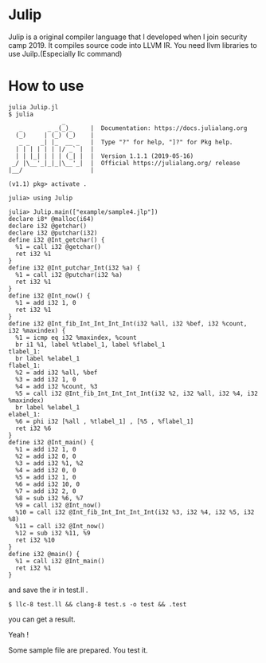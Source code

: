 # Julip
 Julip is a original compiler language that I developed when I join security camp 2019.
It compiles source code into LLVM IR.
You need llvm libraries to use Juilp.(Especially llc command)

# How to use

```
julia Julip.jl
$ julia
               _
   _       _ _(_)_     |  Documentation: https://docs.julialang.org
  (_)     | (_) (_)    |
   _ _   _| |_  __ _   |  Type "?" for help, "]?" for Pkg help.
  | | | | | | |/ _` |  |
  | | |_| | | | (_| |  |  Version 1.1.1 (2019-05-16)
 _/ |\__'_|_|_|\__'_|  |  Official https://julialang.org/ release
|__/                   |

(v1.1) pkg> activate .

julia> using Julip

julia> Julip.main(["example/sample4.jlp"])
declare i8* @malloc(i64)
declare i32 @getchar()
declare i32 @putchar(i32)
define i32 @Int_getchar() {
  %1 = call i32 @getchar()
  ret i32 %1
}
define i32 @Int_putchar_Int(i32 %a) {
  %1 = call i32 @putchar(i32 %a)
  ret i32 %1
}
define i32 @Int_now() {
  %1 = add i32 1, 0
  ret i32 %1
}
define i32 @Int_fib_Int_Int_Int_Int(i32 %all, i32 %bef, i32 %count, i32 %maxindex) {
  %1 = icmp eq i32 %maxindex, %count
  br i1 %1, label %tlabel_1, label %flabel_1
tlabel_1:
  br label %elabel_1
flabel_1:
  %2 = add i32 %all, %bef
  %3 = add i32 1, 0
  %4 = add i32 %count, %3
  %5 = call i32 @Int_fib_Int_Int_Int_Int(i32 %2, i32 %all, i32 %4, i32 %maxindex)
  br label %elabel_1
elabel_1:
  %6 = phi i32 [%all , %tlabel_1] , [%5 , %flabel_1]
  ret i32 %6
}
define i32 @Int_main() {
  %1 = add i32 1, 0
  %2 = add i32 0, 0
  %3 = add i32 %1, %2
  %4 = add i32 0, 0
  %5 = add i32 1, 0
  %6 = add i32 10, 0
  %7 = add i32 2, 0
  %8 = sub i32 %6, %7
  %9 = call i32 @Int_now()
  %10 = call i32 @Int_fib_Int_Int_Int_Int(i32 %3, i32 %4, i32 %5, i32 %8)
  %11 = call i32 @Int_now()
  %12 = sub i32 %11, %9
  ret i32 %10
}
define i32 @main() {
  %1 = call i32 @Int_main()
  ret i32 %1
}
```

and save the ir in test.ll .

```
$ llc-8 test.ll && clang-8 test.s -o test && .test
```

you can get a result.

Yeah !

Some sample file are prepared.
You test it.

